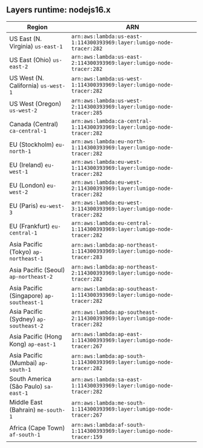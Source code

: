 Layers runtime: nodejs16.x
----
| Region | ARN |
| --- | --- |
|US East (N. Virginia)  `us-east-1`|`arn:aws:lambda:us-east-1:114300393969:layer:lumigo-node-tracer:282`|
|US East (Ohio)  `us-east-2`|`arn:aws:lambda:us-east-2:114300393969:layer:lumigo-node-tracer:282`|
|US West (N. California)  `us-west-1`|`arn:aws:lambda:us-west-1:114300393969:layer:lumigo-node-tracer:282`|
|US West (Oregon)  `us-west-2`|`arn:aws:lambda:us-west-2:114300393969:layer:lumigo-node-tracer:285`|
|Canada (Central)  `ca-central-1`|`arn:aws:lambda:ca-central-1:114300393969:layer:lumigo-node-tracer:282`|
|EU (Stockholm)  `eu-north-1`|`arn:aws:lambda:eu-north-1:114300393969:layer:lumigo-node-tracer:282`|
|EU (Ireland)  `eu-west-1`|`arn:aws:lambda:eu-west-1:114300393969:layer:lumigo-node-tracer:282`|
|EU (London)  `eu-west-2`|`arn:aws:lambda:eu-west-2:114300393969:layer:lumigo-node-tracer:282`|
|EU (Paris)  `eu-west-3`|`arn:aws:lambda:eu-west-3:114300393969:layer:lumigo-node-tracer:282`|
|EU (Frankfurt)  `eu-central-1`|`arn:aws:lambda:eu-central-1:114300393969:layer:lumigo-node-tracer:282`|
|Asia Pacific (Tokyo)  `ap-northeast-1`|`arn:aws:lambda:ap-northeast-1:114300393969:layer:lumigo-node-tracer:283`|
|Asia Pacific (Seoul)  `ap-northeast-2`|`arn:aws:lambda:ap-northeast-2:114300393969:layer:lumigo-node-tracer:282`|
|Asia Pacific (Singapore)  `ap-southeast-1`|`arn:aws:lambda:ap-southeast-1:114300393969:layer:lumigo-node-tracer:282`|
|Asia Pacific (Sydney)  `ap-southeast-2`|`arn:aws:lambda:ap-southeast-2:114300393969:layer:lumigo-node-tracer:282`|
|Asia Pacific (Hong Kong)  `ap-east-1`|`arn:aws:lambda:ap-east-1:114300393969:layer:lumigo-node-tracer:267`|
|Asia Pacific (Mumbai)  `ap-south-1`|`arn:aws:lambda:ap-south-1:114300393969:layer:lumigo-node-tracer:282`|
|South America (São Paulo)  `sa-east-1`|`arn:aws:lambda:sa-east-1:114300393969:layer:lumigo-node-tracer:282`|
|Middle East (Bahrain)  `me-south-1`|`arn:aws:lambda:me-south-1:114300393969:layer:lumigo-node-tracer:267`|
|Africa (Cape Town)  `af-south-1`|`arn:aws:lambda:af-south-1:114300393969:layer:lumigo-node-tracer:159`|
